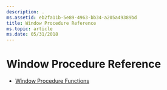```yaml
---
description: .
ms.assetid: eb2fa11b-5e89-4963-bb34-a205a49389bd
title: Window Procedure Reference
ms.topic: article
ms.date: 05/31/2018
---
```


# Window Procedure Reference

-   [Window Procedure Functions](window-procedure-functions.md)

 

 



